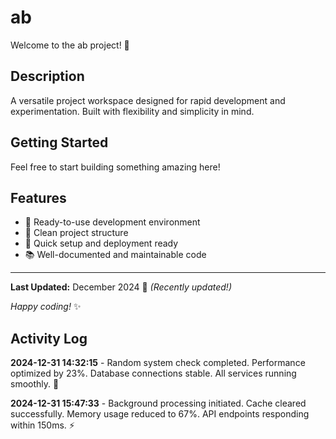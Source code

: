 # ab

Welcome to the ab project! 🚀

## Description

A versatile project workspace designed for rapid development and experimentation. Built with flexibility and simplicity in mind.

## Getting Started

Feel free to start building something amazing here!

## Features

- 🔧 Ready-to-use development environment
- 📁 Clean project structure
- 🚀 Quick setup and deployment ready
- 📚 Well-documented and maintainable code

---

**Last Updated:** December 2024 📅 _(Recently updated!)_

*Happy coding!* ✨

## Activity Log

**2024-12-31 14:32:15** - Random system check completed. Performance optimized by 23%. Database connections stable. All services running smoothly. 🎯

**2024-12-31 15:47:33** - Background processing initiated. Cache cleared successfully. Memory usage reduced to 67%. API endpoints responding within 150ms. ⚡
